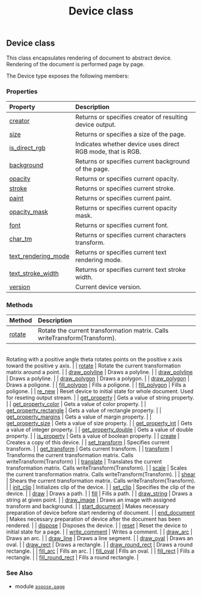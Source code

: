 ﻿---
title: Device class
second_title: Aspose.Page for Python via .NET API References
description: 
type: docs
weight: 20
url: /python-net/aspose.page/device/
is_root: false
---

## Device class

This class encapsulates rendering of document to abstract device.
Rendering of the document is performed page by page.



The Device type exposes the following members:

### Properties
| Property | Description |
| :- | :- |
| [creator](/page/python-net/aspose.page/device/creator) | Returns or specifies creator of resulting device output. |
| [size](/page/python-net/aspose.page/device/size) | Returns or specifies a size of the page. |
| [is_direct_rgb](/page/python-net/aspose.page/device/is_direct_rgb) | Indicates whether device uses direct RGB mode, that is RGB. |
| [background](/page/python-net/aspose.page/device/background) | Returns or specifies current background of the page. |
| [opacity](/page/python-net/aspose.page/device/opacity) | Returns or specifies current opacity. |
| [stroke](/page/python-net/aspose.page/device/stroke) | Returns or specifies current stroke. |
| [paint](/page/python-net/aspose.page/device/paint) | Returns or specifies current paint. |
| [opacity_mask](/page/python-net/aspose.page/device/opacity_mask) | Returns or specifies current opacity mask. |
| [font](/page/python-net/aspose.page/device/font) | Returns or specifies current font. |
| [char_tm](/page/python-net/aspose.page/device/char_tm) | Returns or specifies current characters transform. |
| [text_rendering_mode](/page/python-net/aspose.page/device/text_rendering_mode) | Returns or specifies current text rendering mode. |
| [text_stroke_width](/page/python-net/aspose.page/device/text_stroke_width) | Returns or specifies current text stroke width. |
| [version](/page/python-net/aspose.page/device/version) | Current device version. |


### Methods
| Method | Description |
| :- | :- |
| [rotate](/page/python-net/aspose.page/device/rotate/#float) | Rotate the current transformation matrix. Calls writeTransform(Transform).<br/>Rotating with a positive angle theta rotates points on the positive x axis<br/>toward the positive y axis. |
| [rotate](/page/python-net/aspose.page/device/rotate/#float-float-float) | Rotate the current transformation matrix around a point. |
| [draw_polyline](/page/python-net/aspose.page/device/draw_polyline/#list-list-int) | Draws a polyline. |
| [draw_polyline](/page/python-net/aspose.page/device/draw_polyline/#list-list-int) | Draws a polyline. |
| [draw_polygon](/page/python-net/aspose.page/device/draw_polygon/#list-list-int) | Draws a polygon. |
| [draw_polygon](/page/python-net/aspose.page/device/draw_polygon/#list-list-int) | Draws a poligone. |
| [fill_polygon](/page/python-net/aspose.page/device/fill_polygon/#list-list-int) | Fills a poligone. |
| [fill_polygon](/page/python-net/aspose.page/device/fill_polygon/#list-list-int) | Fills a poligone. |
| [re_new](/page/python-net/aspose.page/device/re_new/#) | Reset device to initial state for whole document. Used for reseting output stream. |
| [get_property](/page/python-net/aspose.page/device/get_property/#str) | Gets a value of string property. |
| [get_property_color](/page/python-net/aspose.page/device/get_property_color/#str) | Gets a value of color property. |
| [get_property_rectangle](/page/python-net/aspose.page/device/get_property_rectangle/#str) | Gets a value of rectangle property. |
| [get_property_margins](/page/python-net/aspose.page/device/get_property_margins/#str) | Gets a value of margin property. |
| [get_property_size](/page/python-net/aspose.page/device/get_property_size/#str) | Gets a value of size property. |
| [get_property_int](/page/python-net/aspose.page/device/get_property_int/#str) | Gets a value of integer property. |
| [get_property_double](/page/python-net/aspose.page/device/get_property_double/#str) | Gets a value of double property. |
| [is_property](/page/python-net/aspose.page/device/is_property/#str) | Gets a value of boolean property. |
| [create](/page/python-net/aspose.page/device/create/#) | Creates a copy of this device. |
| [set_transform](/page/python-net/aspose.page/device/set_transform/#aspose.pydrawing.drawing2d.Matrix) | Specifies current transform. |
| [get_transform](/page/python-net/aspose.page/device/get_transform/#) | Gets current transform. |
| [transform](/page/python-net/aspose.page/device/transform/#aspose.pydrawing.drawing2d.Matrix) | Transforms the current transformation matrix. Calls writeTransform(Transform) |
| [translate](/page/python-net/aspose.page/device/translate/#float-float) | Translates the current transformation matrix. Calls writeTransform(Transform). |
| [scale](/page/python-net/aspose.page/device/scale/#float-float) | Scales the current transformation matrix. Calls writeTransform(Transform). |
| [shear](/page/python-net/aspose.page/device/shear/#float-float) | Shears the current transformation matrix. Calls writeTransform(Transform). |
| [init_clip](/page/python-net/aspose.page/device/init_clip/#) | Initializes clip of the device. |
| [set_clip](/page/python-net/aspose.page/device/set_clip/#aspose.pydrawing.drawing2d.GraphicsPath) | Specifies the clip of the device. |
| [draw](/page/python-net/aspose.page/device/draw/#aspose.pydrawing.drawing2d.GraphicsPath) | Draws a path. |
| [fill](/page/python-net/aspose.page/device/fill/#aspose.pydrawing.drawing2d.GraphicsPath) | Fills a path. |
| [draw_string](/page/python-net/aspose.page/device/draw_string/#str-float-float) | Draws a string at given point. |
| [draw_image](/page/python-net/aspose.page/device/draw_image/#aspose.pydrawing.Bitmap-aspose.pydrawing.drawing2d.Matrix-aspose.pydrawing.Color) | Draws an image with assigned transform and background. |
| [start_document](/page/python-net/aspose.page/device/start_document/#) | Makes necessary preparation of device before start rendering of document. |
| [end_document](/page/python-net/aspose.page/device/end_document/#) | Makes necessary preparation of device after the document has been rendered. |
| [dispose](/page/python-net/aspose.page/device/dispose/#) | Disposes the device. |
| [reset](/page/python-net/aspose.page/device/reset/#) | Reset the device to initial state for a page. |
| [write_comment](/page/python-net/aspose.page/device/write_comment/#str) | Writes a comment. |
| [draw_arc](/page/python-net/aspose.page/device/draw_arc/#float-float-float-float-float-float) | Draws an arc. |
| [draw_line](/page/python-net/aspose.page/device/draw_line/#float-float-float-float) | Draws a line segment. |
| [draw_oval](/page/python-net/aspose.page/device/draw_oval/#float-float-float-float) | Draws an oval. |
| [draw_rect](/page/python-net/aspose.page/device/draw_rect/#float-float-float-float) | Draws a rectangle. |
| [draw_round_rect](/page/python-net/aspose.page/device/draw_round_rect/#float-float-float-float-float-float) | Draws a round rectangle. |
| [fill_arc](/page/python-net/aspose.page/device/fill_arc/#float-float-float-float-float-float) | Fills an arc. |
| [fill_oval](/page/python-net/aspose.page/device/fill_oval/#float-float-float-float) | Fills an oval. |
| [fill_rect](/page/python-net/aspose.page/device/fill_rect/#float-float-float-float) | Fills a rectangle. |
| [fill_round_rect](/page/python-net/aspose.page/device/fill_round_rect/#float-float-float-float-float-float) | Fills a round rectangle. |



### See Also
* module [`aspose.page`](..)
